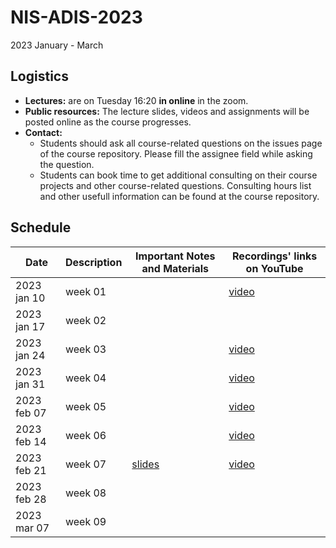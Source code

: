 # NIS-ADIS-2023
2023 January - March

## Logistics
- **Lectures:** are on Tuesday 16:20 **in online** in the zoom.
- **Public resources:** The lecture slides, videos and assignments will be posted online as the course progresses.
- **Contact:**
  - Students should ask all course-related questions on the issues page of the course repository. Please fill the assignee field while asking the question.
  - Students can book time to get additional consulting on their course projects and other course-related questions. Consulting hours list and other usefull information can be found at the course repository.

## Schedule

|  Date            | Description | Important Notes and Materials                              | Recordings' links on YouTube          |
| ---------------- | ----------- | ---------------------------------------------------------- | ------------------------------------- |
| 2023 jan 10      | week 01     |                                                            | [video](https://youtu.be/qWTnNXB4Xew) |
| 2023 jan 17      | week 02     |                                                            |                                       |
| 2023 jan 24      | week 03     |                                                            | [video](https://youtu.be/CxoInK5Y4Vc) |
| 2023 jan 31      | week 04     |                                                            | [video](https://youtu.be/-nwjQmsGWNM) |
| 2023 feb 07      | week 05     |                                                            | [video](https://youtu.be/otPOB9b4brg) |
| 2023 feb 14      | week 06     |                                                            | [video](https://youtu.be/oYh_UFBQuFU) |
| 2023 feb 21      | week 07     | [slides](https://docs.google.com/presentation/d/1Q3J81cvM3X8WPo588BtBoXWMtKhoj6MnUwT_Dwr7ua4/edit#slide=id.gc6f73a04f_0_0) | [video](https://youtu.be/s26l8xDnyPI) |
| 2023 feb 28      | week 08     |                                                            |                                       |
| 2023 mar 07      | week 09     |                                                            |                                       |
